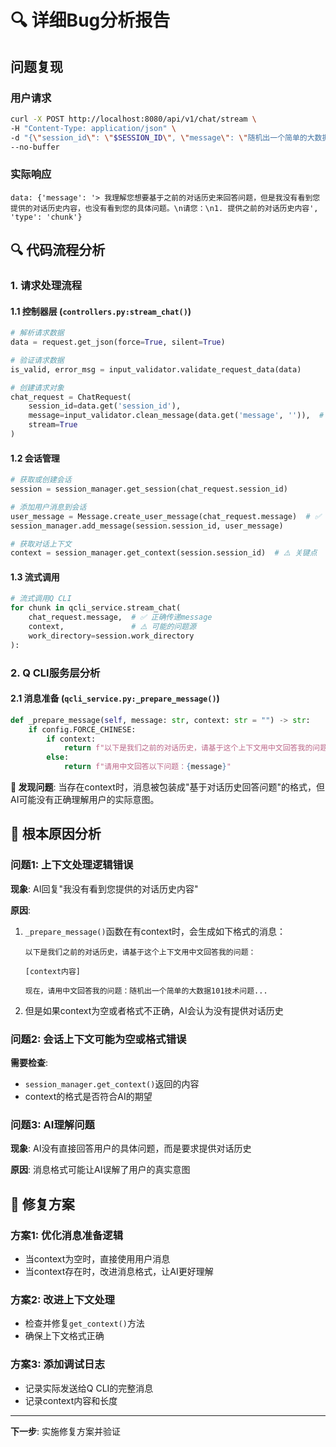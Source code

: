 # 🔍 详细Bug分析报告

## 问题复现

### 用户请求
```bash
curl -X POST http://localhost:8080/api/v1/chat/stream \
-H "Content-Type: application/json" \
-d "{\"session_id\": \"$SESSION_ID\", \"message\": \"随机出一个简单的大数据101技术问题，根据spec-driving的开发凡是，写入到3个markdown文件，分别是requirement.md, design.md, task.md\"}" \
--no-buffer
```

### 实际响应
```
data: {'message': '> 我理解您想要基于之前的对话历史来回答问题，但是我没有看到您提供的对话历史内容，也没有看到您的具体问题。\n请您：\n1. 提供之前的对话历史内容', 'type': 'chunk'}
```

## 🔍 代码流程分析

### 1. 请求处理流程

#### 1.1 控制器层 (`controllers.py:stream_chat()`)
```python
# 解析请求数据
data = request.get_json(force=True, silent=True)

# 验证请求数据
is_valid, error_msg = input_validator.validate_request_data(data)

# 创建请求对象
chat_request = ChatRequest(
    session_id=data.get('session_id'),
    message=input_validator.clean_message(data.get('message', '')),  # ✅ 正确获取message
    stream=True
)
```

#### 1.2 会话管理
```python
# 获取或创建会话
session = session_manager.get_session(chat_request.session_id)

# 添加用户消息到会话
user_message = Message.create_user_message(chat_request.message)  # ✅ 正确使用message
session_manager.add_message(session.session_id, user_message)

# 获取对话上下文
context = session_manager.get_context(session.session_id)  # ⚠️ 关键点
```

#### 1.3 流式调用
```python
# 流式调用Q CLI
for chunk in qcli_service.stream_chat(
    chat_request.message,  # ✅ 正确传递message
    context,               # ⚠️ 可能的问题源
    work_directory=session.work_directory
):
```

### 2. Q CLI服务层分析

#### 2.1 消息准备 (`qcli_service.py:_prepare_message()`)
```python
def _prepare_message(self, message: str, context: str = "") -> str:
    if config.FORCE_CHINESE:
        if context:
            return f"以下是我们之前的对话历史，请基于这个上下文用中文回答我的问题：\n\n{context}\n\n现在，请用中文回答我的问题：{message}"
        else:
            return f"请用中文回答以下问题：{message}"
```

**🚨 发现问题**: 当存在context时，消息被包装成"基于对话历史回答问题"的格式，但AI可能没有正确理解用户的实际意图。

## 🎯 根本原因分析

### 问题1: 上下文处理逻辑错误

**现象**: AI回复"我没有看到您提供的对话历史内容"

**原因**: 
1. `_prepare_message()`函数在有context时，会生成如下格式的消息：
   ```
   以下是我们之前的对话历史，请基于这个上下文用中文回答我的问题：

   [context内容]

   现在，请用中文回答我的问题：随机出一个简单的大数据101技术问题...
   ```

2. 但是如果context为空或者格式不正确，AI会认为没有提供对话历史

### 问题2: 会话上下文可能为空或格式错误

**需要检查**:
- `session_manager.get_context()`返回的内容
- context的格式是否符合AI的期望

### 问题3: AI理解问题

**现象**: AI没有直接回答用户的具体问题，而是要求提供对话历史

**原因**: 消息格式可能让AI误解了用户的真实意图

## 🔧 修复方案

### 方案1: 优化消息准备逻辑
- 当context为空时，直接使用用户消息
- 当context存在时，改进消息格式，让AI更好理解

### 方案2: 改进上下文处理
- 检查并修复`get_context()`方法
- 确保上下文格式正确

### 方案3: 添加调试日志
- 记录实际发送给Q CLI的完整消息
- 记录context内容和长度

---

**下一步**: 实施修复方案并验证